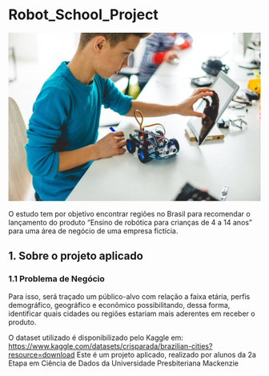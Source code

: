 # Robot_School_Project
![alt text](https://github.com/8ugo/Robot_School_Project/blob/main/cover_img.jpeg)

O estudo tem por objetivo encontrar regiões no Brasil para recomendar o lançamento do produto “Ensino de robótica para crianças de 4 a 14 anos” para uma área de negócio de uma empresa fictícia.

## 1. Sobre o projeto aplicado
### 1.1 Problema de Negócio
Para isso, será traçado um público-alvo com relação a faixa etária, perfis demográfico, geográfico e econômico possibilitando, dessa forma, identificar quais cidades ou regiões estariam mais aderentes em receber o produto.

O dataset utilizado é disponibilizado pelo Kaggle em: https://www.kaggle.com/datasets/crisparada/brazilian-cities?resource=download
Este é um projeto aplicado, realizado por alunos da 2a Etapa em Ciência de Dados da Universidade Presbiteriana Mackenzie

